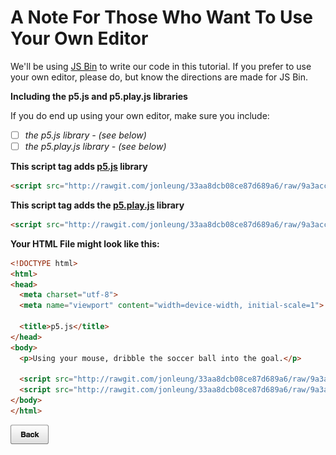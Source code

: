 # A Note For Those Who Want To Use Your Own Editor

We'll be using <a href="https://jsbin.com" target="_blank">JS Bin</a> to write
our code in this tutorial. If you prefer to use your own editor, please do, but
know the directions are made for JS Bin.

**Including the p5.js and p5.play.js libraries**

If you do end up using your own editor, make sure you include:

- [ ] _the p5.js library - (see below)_
- [ ] _the p5.play.js library - (see below)_

**This script tag adds [**p5.js**](http://p5js.org/) library**

```html
<script src="http://rawgit.com/jonleung/33aa8dcb08ce87d689a6/raw/9a3acc3f39ea114aadc1ab87c75f518c553f54ca/p5.js"></script>
```

**This script tag adds the [**p5.play.js**](http://p5play.molleindustria.org) library**

```html
<script src="http://rawgit.com/jonleung/33aa8dcb08ce87d689a6/raw/9a3acc3f39ea114aadc1ab87c75f518c553f54ca/p5.play.js"></script>
```

**Your HTML File might look like this:**

```html
<!DOCTYPE html>
<html>
<head>
  <meta charset="utf-8">
  <meta name="viewport" content="width=device-width, initial-scale=1">

  <title>p5.js</title>
</head>
<body>
  <p>Using your mouse, dribble the soccer ball into the goal.</p>

  <script src="http://rawgit.com/jonleung/33aa8dcb08ce87d689a6/raw/9a3acc3f39ea114aadc1ab87c75f518c553f54ca/p5.js"></script>
  <script src="http://rawgit.com/jonleung/33aa8dcb08ce87d689a6/raw/9a3acc3f39ea114aadc1ab87c75f518c553f54ca/p5.play.js"></script>
</body>
</html>
```

[![](img/bttn_back.png)](https://rawgit.com/jonleung/77f8662577df9c2ff04d/raw/2c8489d490de8e37e89e6fb5b9073f904b6377e0/index.html)
